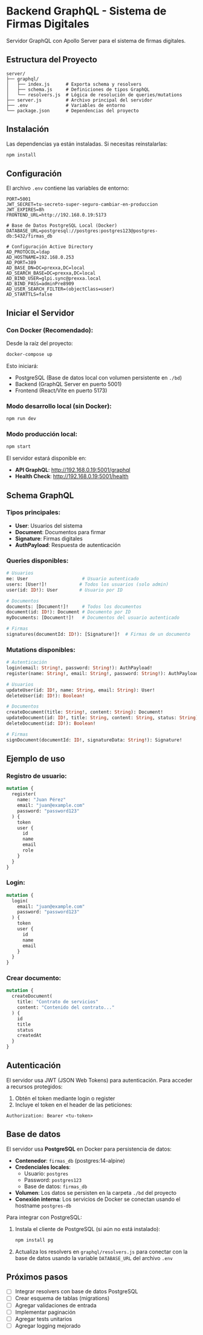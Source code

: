 # Backend GraphQL - Sistema de Firmas Digitales

Servidor GraphQL con Apollo Server para el sistema de firmas digitales.

## Estructura del Proyecto

```
server/
├── graphql/
│   ├── index.js      # Exporta schema y resolvers
│   ├── schema.js     # Definiciones de tipos GraphQL
│   └── resolvers.js  # Lógica de resolución de queries/mutations
├── server.js         # Archivo principal del servidor
├── .env              # Variables de entorno
└── package.json      # Dependencias del proyecto
```

## Instalación

Las dependencias ya están instaladas. Si necesitas reinstalarlas:

```bash
npm install
```

## Configuración

El archivo `.env` contiene las variables de entorno:

```env
PORT=5001
JWT_SECRET=tu-secreto-super-seguro-cambiar-en-produccion
JWT_EXPIRES=8h
FRONTEND_URL=http://192.168.0.19:5173

# Base de Datos PostgreSQL Local (Docker)
DATABASE_URL=postgresql://postgres:postgres123@postgres-db:5432/firmas_db

# Configuración Active Directory
AD_PROTOCOL=ldap
AD_HOSTNAME=192.168.0.253
AD_PORT=389
AD_BASE_DN=DC=prexxa,DC=local
AD_SEARCH_BASE=DC=prexxa,DC=local
AD_BIND_USER=glpi.sync@prexxa.local
AD_BIND_PASS=adminPre8909
AD_USER_SEARCH_FILTER=(objectClass=user)
AD_STARTTLS=false
```

## Iniciar el Servidor

### Con Docker (Recomendado):

Desde la raíz del proyecto:

```bash
docker-compose up
```

Esto iniciará:
- PostgreSQL (Base de datos local con volumen persistente en `./bd`)
- Backend (GraphQL Server en puerto 5001)
- Frontend (React/Vite en puerto 5173)

### Modo desarrollo local (sin Docker):

```bash
npm run dev
```

### Modo producción local:

```bash
npm start
```

El servidor estará disponible en:
- **API GraphQL**: http://192.168.0.19:5001/graphql
- **Health Check**: http://192.168.0.19:5001/health

## Schema GraphQL

### Tipos principales:

- **User**: Usuarios del sistema
- **Document**: Documentos para firmar
- **Signature**: Firmas digitales
- **AuthPayload**: Respuesta de autenticación

### Queries disponibles:

```graphql
# Usuarios
me: User                    # Usuario autenticado
users: [User!]!            # Todos los usuarios (solo admin)
user(id: ID!): User        # Usuario por ID

# Documentos
documents: [Document!]!     # Todos los documentos
document(id: ID!): Document # Documento por ID
myDocuments: [Document!]!   # Documentos del usuario autenticado

# Firmas
signatures(documentId: ID!): [Signature!]!  # Firmas de un documento
```

### Mutations disponibles:

```graphql
# Autenticación
login(email: String!, password: String!): AuthPayload!
register(name: String!, email: String!, password: String!): AuthPayload!

# Usuarios
updateUser(id: ID!, name: String, email: String): User!
deleteUser(id: ID!): Boolean!

# Documentos
createDocument(title: String!, content: String): Document!
updateDocument(id: ID!, title: String, content: String, status: String): Document!
deleteDocument(id: ID!): Boolean!

# Firmas
signDocument(documentId: ID!, signatureData: String!): Signature!
```

## Ejemplo de uso

### Registro de usuario:

```graphql
mutation {
  register(
    name: "Juan Pérez"
    email: "juan@example.com"
    password: "password123"
  ) {
    token
    user {
      id
      name
      email
      role
    }
  }
}
```

### Login:

```graphql
mutation {
  login(
    email: "juan@example.com"
    password: "password123"
  ) {
    token
    user {
      id
      name
      email
    }
  }
}
```

### Crear documento:

```graphql
mutation {
  createDocument(
    title: "Contrato de servicios"
    content: "Contenido del contrato..."
  ) {
    id
    title
    status
    createdAt
  }
}
```

## Autenticación

El servidor usa JWT (JSON Web Tokens) para autenticación. Para acceder a recursos protegidos:

1. Obtén el token mediante login o register
2. Incluye el token en el header de las peticiones:

```
Authorization: Bearer <tu-token>
```

## Base de datos

El servidor usa **PostgreSQL** en Docker para persistencia de datos:

- **Contenedor**: `firmas_db` (postgres:14-alpine)
- **Credenciales locales**:
  - Usuario: `postgres`
  - Password: `postgres123`
  - Base de datos: `firmas_db`
- **Volumen**: Los datos se persisten en la carpeta `./bd` del proyecto
- **Conexión interna**: Los servicios de Docker se conectan usando el hostname `postgres-db`

Para integrar con PostgreSQL:

1. Instala el cliente de PostgreSQL (si aún no está instalado):
   ```bash
   npm install pg
   ```

2. Actualiza los resolvers en `graphql/resolvers.js` para conectar con la base de datos usando la variable `DATABASE_URL` del archivo `.env`

## Próximos pasos

- [ ] Integrar resolvers con base de datos PostgreSQL
- [ ] Crear esquema de tablas (migrations)
- [ ] Agregar validaciones de entrada
- [ ] Implementar paginación
- [ ] Agregar tests unitarios
- [ ] Agregar logging mejorado